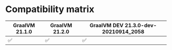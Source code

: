 # Compatibility matrix

| GraalVM 21.1.0     | GraalVM 21.2.0     | GraalVM DEV 21.3.0-dev-20210914_2058 |
| ------------------ | ------------------ | ------------------------------------ |
| :white_check_mark: | :white_check_mark: | :white_check_mark:                   |

